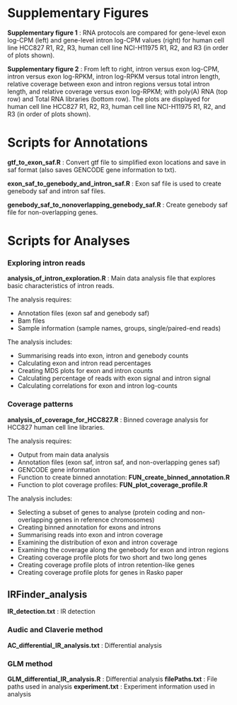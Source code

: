 # Supplementary Figures

**Supplementary figure 1** : RNA protocols are compared for gene-level exon log-CPM (left) and gene-level intron log-CPM values (right) for human cell line HCC827 R1, R2, R3, human cell line NCI-H11975 R1, R2, and R3 (in order of plots shown).

**Supplementary figure 2** : From left to right, intron versus exon log-CPM, intron versus exon log-RPKM, intron log-RPKM versus total intron length, relative coverage between exon and intron regions versus total intron length, and relative coverage versus exon log-RPKM; with poly(A) RNA (top row) and Total RNA libraries (bottom row). The plots are displayed for human cell line HCC827 R1, R2, R3, human cell line NCI-H11975 R1, R2, and R3 (in order of plots shown).



# Scripts for Annotations

**gtf_to_exon_saf.R** : Convert gtf file to simplified exon locations and save in saf format (also saves GENCODE gene information to txt).

**exon_saf_to_genebody_and_intron_saf.R** : Exon saf file is used to create genebody saf and intron saf files.

**genebody_saf_to_nonoverlapping_genebody_saf.R** : Create genebody saf file for non-overlapping genes.



# Scripts for Analyses

### Exploring intron reads

**analysis_of_intron_exploration.R** : Main data analysis file that explores basic characteristics of intron reads.

The analysis requires:
-    Annotation files (exon saf and genebody saf)
 -   Bam files
  -  Sample information (sample names, groups, single/paired-end reads)

The analysis includes:
   - Summarising reads into exon, intron and genebody counts
  -  Calculating exon and intron read percentages
  -  Creating MDS plots for exon and intron counts
   - Calculating percentage of reads with exon signal and intron signal
   - Calculating correlations for exon and intron log-counts

### Coverage patterns

**analysis_of_coverage_for_HCC827.R** : Binned coverage analysis for HCC827 human cell line libraries.

The analysis requires:
   - Output from main data analysis
   - Annotation files (exon saf, intron saf, and non-overlapping genes saf)
   - GENCODE gene information
   - Function to create binned annotation: **FUN_create_binned_annotation.R**
   - Function to plot coverage profiles: **FUN_plot_coverage_profile.R**
   
The analysis includes:
   - Selecting a subset of genes to analyse (protein coding and non-overlapping genes in reference chromosomes)
   - Creating binned annotation for exons and introns
   - Summarising reads into exon and intron coverage
   - Examining the distribution of exon and intron coverage
   - Examining the coverage along the genebody for exon and intron regions
   - Creating coverage profile plots for two short and two long genes
   - Creating coverage profile plots of intron retention-like genes
   - Creating coverage profile plots for genes in Rasko paper
   
   
## IRFinder_analysis

**IR_detection.txt** : IR detection

### Audic and Claverie method

**AC_differential_IR_analysis.txt** : Differential analysis

### GLM method

**GLM_differential_IR_analysis.R** : Differential analysis
**filePaths.txt** : File paths used in analysis
**experiment.txt** : Experiment information used in analysis
